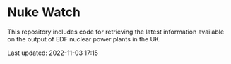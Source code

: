 # Nuke Watch

This repository includes code for retrieving the latest information available on the output of EDF nuclear power plants in the UK.

Last updated: 2022-11-03 17:15